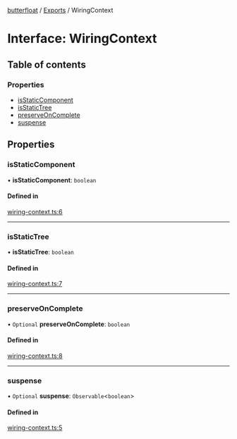 [butterfloat](../README.md) / [Exports](../modules.md) / WiringContext

# Interface: WiringContext

## Table of contents

### Properties

- [isStaticComponent](WiringContext.md#isstaticcomponent)
- [isStaticTree](WiringContext.md#isstatictree)
- [preserveOnComplete](WiringContext.md#preserveoncomplete)
- [suspense](WiringContext.md#suspense)

## Properties

### isStaticComponent

• **isStaticComponent**: `boolean`

#### Defined in

[wiring-context.ts:6](https://github.com/WorldMaker/butterfloat/blob/52b9e61/wiring-context.ts#L6)

___

### isStaticTree

• **isStaticTree**: `boolean`

#### Defined in

[wiring-context.ts:7](https://github.com/WorldMaker/butterfloat/blob/52b9e61/wiring-context.ts#L7)

___

### preserveOnComplete

• `Optional` **preserveOnComplete**: `boolean`

#### Defined in

[wiring-context.ts:8](https://github.com/WorldMaker/butterfloat/blob/52b9e61/wiring-context.ts#L8)

___

### suspense

• `Optional` **suspense**: `Observable`\<`boolean`\>

#### Defined in

[wiring-context.ts:5](https://github.com/WorldMaker/butterfloat/blob/52b9e61/wiring-context.ts#L5)
